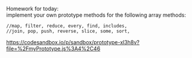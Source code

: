 Homework for today:  
implement your own prototype methods for the following array methods:
```
//map, filter, reduce, every, find, includes,
//join, pop, push, reverse, slice, some, sort,
```
https://codesandbox.io/p/sandbox/prototype-xl3h8v?file=%2FmyPrototype.js%3A4%2C46